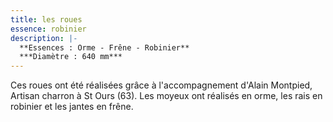 ```yaml
---
title: les roues
essence: robinier
description: |-
  **Essences : Orme - Frêne - Robinier**
  ***Diamètre : 640 mm***
---
```


Ces roues ont été réalisées grâce à l'accompagnement d'Alain Montpied, Artisan charron à St Ours (63).
Les moyeux ont réalisés en orme, les rais en robinier et les jantes en frêne.

